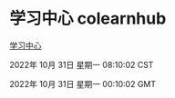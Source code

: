 # 学习中心 colearnhub
[学习中心](http://59.174.11.182:56308/colearnhub/)

2022年 10月 31日 星期一 08:10:02 CST

2022年 10月 31日 星期一 00:10:02 GMT
